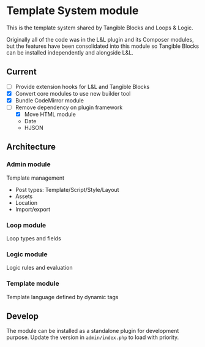 # Template System module

This is the template system shared by Tangible Blocks and Loops & Logic.

Originally all of the code was in the L&L plugin and its Composer modules, but the features have been consolidated into this module so Tangible Blocks can be installed independently and alongside L&L.


## Current

- [ ] Provide extension hooks for L&L and Tangible Blocks
- [x] Convert core modules to use new builder tool
- [x] Bundle CodeMirror module
- [ ] Remove dependency on plugin framework
  - [x] Move HTML module
  - Date
  - HJSON

## Architecture

### Admin module

Template management

- Post types: Template/Script/Style/Layout
- Assets
- Location
- Import/export

### Loop module

Loop types and fields

### Logic module

Logic rules and evaluation

### Template module

Template language defined by dynamic tags


## Develop

The module can be installed as a standalone plugin for development purpose. Update the version in `admin/index.php` to load with priority.

